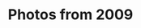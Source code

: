 ---
layout: photo_set
title: Photos from 2009
permalink: /photography/2009/

photos:
    set: 2009
    size: 31 
    indeximage: 1
---